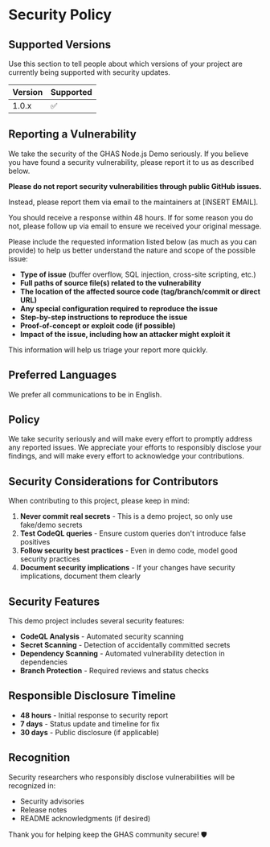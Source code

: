 # Security Policy

## Supported Versions

Use this section to tell people about which versions of your project are currently being supported with security updates.

| Version | Supported          |
| ------- | ------------------ |
| 1.0.x   | :white_check_mark: |

## Reporting a Vulnerability

We take the security of the GHAS Node.js Demo seriously. If you believe you have found a security vulnerability, please report it to us as described below.

**Please do not report security vulnerabilities through public GitHub issues.**

Instead, please report them via email to the maintainers at [INSERT EMAIL].

You should receive a response within 48 hours. If for some reason you do not, please follow up via email to ensure we received your original message.

Please include the requested information listed below (as much as you can provide) to help us better understand the nature and scope of the possible issue:

* **Type of issue** (buffer overflow, SQL injection, cross-site scripting, etc.)
* **Full paths of source file(s) related to the vulnerability**
* **The location of the affected source code (tag/branch/commit or direct URL)**
* **Any special configuration required to reproduce the issue**
* **Step-by-step instructions to reproduce the issue**
* **Proof-of-concept or exploit code (if possible)**
* **Impact of the issue, including how an attacker might exploit it**

This information will help us triage your report more quickly.

## Preferred Languages

We prefer all communications to be in English.

## Policy

We take security seriously and will make every effort to promptly address any reported issues. We appreciate your efforts to responsibly disclose your findings, and will make every effort to acknowledge your contributions.

## Security Considerations for Contributors

When contributing to this project, please keep in mind:

1. **Never commit real secrets** - This is a demo project, so only use fake/demo secrets
2. **Test CodeQL queries** - Ensure custom queries don't introduce false positives
3. **Follow security best practices** - Even in demo code, model good security practices
4. **Document security implications** - If your changes have security implications, document them clearly

## Security Features

This demo project includes several security features:

- **CodeQL Analysis** - Automated security scanning
- **Secret Scanning** - Detection of accidentally committed secrets
- **Dependency Scanning** - Automated vulnerability detection in dependencies
- **Branch Protection** - Required reviews and status checks

## Responsible Disclosure Timeline

- **48 hours** - Initial response to security report
- **7 days** - Status update and timeline for fix
- **30 days** - Public disclosure (if applicable)

## Recognition

Security researchers who responsibly disclose vulnerabilities will be recognized in:

- Security advisories
- Release notes
- README acknowledgments (if desired)

Thank you for helping keep the GHAS community secure! 🛡️

